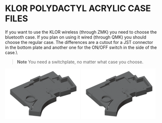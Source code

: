 # KLOR POLYDACTYL ACRYLIC CASE FILES 

If you want to use the KLOR wireless (through ZMK) you need to choose the bluetooth case. If you plan on using it wired (through QMK) you should choose the regular case. The differences are a cutout for a JST connector in the bottom plate and another one for the ON/OFF switch in the side of the case.\

> **Note**
> You need a switchplate, no matter what case you choose.

[<img alt="polydactyl" width="49%" src="/case/docs/images/polydactyl_acryl.png" title="polydactyl" />](/case/acrylic/polydactyl/regular/)
[<img alt="polydactyl bluetooth" width="49%" src="/case/docs/images/polydactyl_acryl_ble.png" title="polydactyl bluetooth" />](/case/acrylic/polydactyl/bluetooth/)
